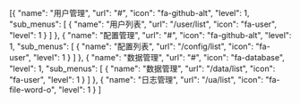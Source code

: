 [{
    "name": "用户管理", 
    "url": "#",
    "icon": "fa-github-alt",
    "level": 1,
    "sub_menus": [
       {
         "name": "用户列表", 
          "url": "/user/list",
          "icon": "fa-user",
          "level":  1
          }
       ]
},
{
    "name": "配置管理",
    "url": "#",
    "icon": "fa-github-alt",
    "level": 1,
    "sub_menus": [
       {
         "name": "配置列表",
          "url": "/config/list",
          "icon": "fa-user",
          "level":  1
          }
       ]
},
{
    "name": "数据管理", 
    "url": "#",
    "icon": "fa-database",
    "level": 1,
     "sub_menus": [
           {
             "name": "数据管理",
              "url": "/data/list",
              "icon": "fa-user",
              "level":  1
              }
           ]
},
{
    "name": "日志管理", 
    "url": "/ua/list",
    "icon": "fa-file-word-o",
    "level": 1
}
]

